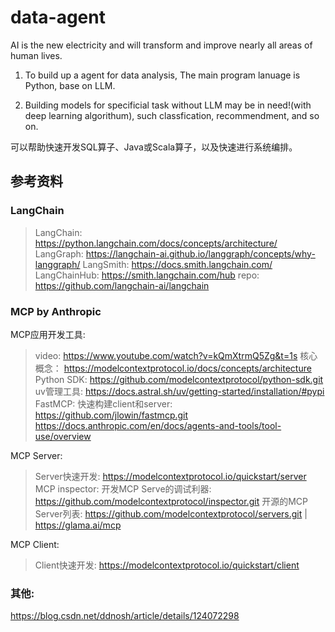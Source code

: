# data-agent

AI is the new electricity and will transform and improve nearly all areas of human lives.

1. To build up a agent for data analysis, The main program lanuage is Python, base on LLM. 

2. Building models for specificial task without LLM may be in need!(with deep learning algorithum), such classfication, recommendment, and so on.

可以帮助快速开发SQL算子、Java或Scala算子，以及快速进行系统编排。


## 参考资料

### LangChain

> LangChain: https://python.langchain.com/docs/concepts/architecture/
> LangGraph: https://langchain-ai.github.io/langgraph/concepts/why-langgraph/
> LangSmith: https://docs.smith.langchain.com/
> LangChainHub: https://smith.langchain.com/hub
> repo: https://github.com/langchain-ai/langchain

### MCP by Anthropic

MCP应用开发工具:
> video: https://www.youtube.com/watch?v=kQmXtrmQ5Zg&t=1s
> 核心概念： https://modelcontextprotocol.io/docs/concepts/architecture
> Python SDK: https://github.com/modelcontextprotocol/python-sdk.git
> uv管理工具: https://docs.astral.sh/uv/getting-started/installation/#pypi
> FastMCP: 快速构建client和server: https://github.com/jlowin/fastmcp.git
> https://docs.anthropic.com/en/docs/agents-and-tools/tool-use/overview


MCP Server:
> Server快速开发: https://modelcontextprotocol.io/quickstart/server
> MCP inspector: 开发MCP Serve的调试利器: https://github.com/modelcontextprotocol/inspector.git
> 开源的MCP Server列表: https://github.com/modelcontextprotocol/servers.git | https://glama.ai/mcp


MCP Client:
> Client快速开发: https://modelcontextprotocol.io/quickstart/client


### 其他:

https://blog.csdn.net/ddnosh/article/details/124072298